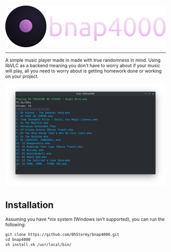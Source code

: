 ![bnap4000](.github/full.svg)

---

A simple music player made in made with true randomness in mind. Using libVLC as a backend meaning you don't have to worry about if your music will play, all you need to worry about is getting homework done or working on your project.

![bnap4000](.github/player.png)

# Installation

Assuming you have *nix system (Windows isn't supported), you can run the following:

```
git clone https://github.com/0hStormy/bnap4000.git
cd bnap4000
sh install.sh /usr/local/bin/
```